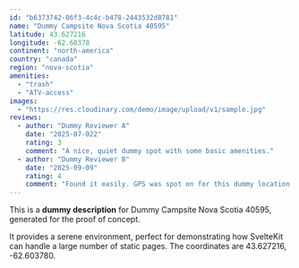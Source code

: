 ```yaml
---
id: "b6373742-06f3-4c4c-b478-2443532d8781"
name: "Dummy Campsite Nova Scotia 40595"
latitude: 43.627216
longitude: -62.60378
continent: "north-america"
country: "canada"
region: "nova-scotia"
amenities:
  - "trash"
  - "ATV-access"
images:
  - "https://res.cloudinary.com/demo/image/upload/v1/sample.jpg"
reviews:
  - author: "Dummy Reviewer A"
    date: "2025-07-022"
    rating: 3
    comment: "A nice, quiet dummy spot with some basic amenities."
  - author: "Dummy Reviewer B"
    date: "2025-09-09"
    rating: 4
    comment: "Found it easily. GPS was spot on for this dummy location."
---
```


This is a **dummy description** for Dummy Campsite Nova Scotia 40595, generated for the proof of concept.

It provides a serene environment, perfect for demonstrating how SvelteKit can handle a large number of static pages. The coordinates are 43.627216, -62.603780.
